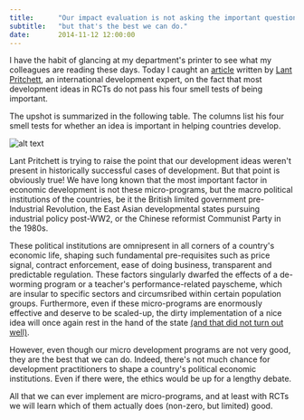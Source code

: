 ```yaml
---
title:      "Our impact evaluation is not asking the important question"
subtitle:   "but that's the best we can do."
date:       2014-11-12 12:00:00
---
```

I have the habit of glancing at my department's printer to see what my colleagues are reading these days. Today I caught an [article](http://www.cgdev.org/blog/your-impact-evaluation-asking-questions-matter-four-part-smell-test) written by [Lant Pritchett](http://www.cgdev.org/expert/lant-pritchett), an international development expert, on the fact that most development ideas in RCTs do not pass his four smell tests of being important.

The upshot is summarized in the following table. The columns list his four smell tests for whether an idea is important in helping countries develop.

![alt text](http://www.cgdev.org/sites/default/files/lant-blog-nose-test.png "Lant Pritchett's smell tests")

Lant Pritchett is trying to raise the point that our development ideas weren't present in historically successful cases of development. But that point is obviously true! We have long known that the most important factor in economic development is not these micro-programs, but the macro political institutions of the countries, be it the British limited government pre-Industrial Revolution, the East Asian developmental states pursuing industrial policy post-WW2, or the Chinese reformist Communist Party in the 1980s. 

These political institutions are omnipresent in all corners of a country's economic life, shaping such fundamental pre-requisites such as price signal, contract enforcement, ease of doing business, transparent and predictable regulation. These factors singularly dwarfed the effects of a de-worming program or a teacher's performance-related payscheme, which are insular to specific sectors and circumsribed within certain population groups. Furthermore, even if these micro-programs are enormously effective and deserve to be scaled-up, the dirty implementation of a nice idea will once again rest in the hand of the state [(and that did not turn out well)](http://www.cgdev.org/doc/kenya_rct_webdraft.pdf).

However, even though our micro development programs are not very good, they are the best that we can do. Indeed, there's not much chance for development practitioners to shape a country's political economic institutions. Even if there were, the ethics would be up for a lengthy debate. 

All that we can ever implement are micro-programs, and at least with RCTs we will learn which of them actually does (non-zero, but limited) good.